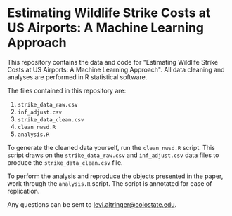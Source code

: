 # Estimating Wildlife Strike Costs at US Airports: A Machine Learning Approach

This repository contains the data and code for "Estimating Wildlife Strike Costs at US Airports: A Machine Learning Approach". All data cleaning and analyses are performed in R statistical software.

The files contained in this repository are:

  1. `strike_data_raw.csv`
  2. `inf_adjust.csv`
  3. `strike_data_clean.csv`
  4. `clean_nwsd.R`
  5. `analysis.R`

To generate the cleaned data yourself, run the `clean_nwsd.R` script. This script draws on the `strike_data_raw.csv` and `inf_adjust.csv` data files to produce the `strike_data_clean.csv` file.

To perform the analysis and reproduce the objects presented in the paper, work through the `analysis.R` script. The script is annotated for ease of replication.

Any questions can be sent to <levi.altringer@colostate.edu>.
